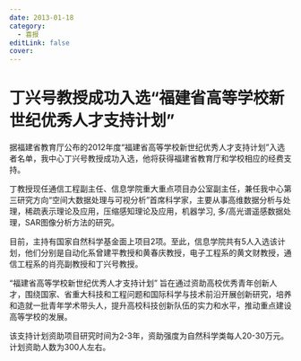 ```yaml
---
date: 2013-01-18
category:
  - 喜报
editLink: false
cover: 
---
```



# 丁兴号教授成功入选“福建省高等学校新世纪优秀人才支持计划” 

据福建省教育厅公布的2012年度“福建省高等学校新世纪优秀人才支持计划”入选者名单，我中心丁兴号教授成功入选，他将获得福建省教育厅和学校相应的经费支持。

<!-- more -->

丁教授现任通信工程副主任、信息学院重大重点项目办公室副主任，兼任我中心第三研究方向“空间大数据处理与可视分析”首席科学家，主要从事高维数据分析与处理，稀疏表示理论及应用，压缩感知理论及应用，机器学习, 多/高光谱遥感数据处理，SAR图像分析方法的研究。

目前，主持有国家自然科学基金面上项目2项。至此，信息学院共有5人入选该计划，他们分别是自动化系曾建平教授和黄春庆教授，电子工程系的黄文财教授，通信工程系的肖亮副教授和丁兴号教授。

“福建省高等学校新世纪优秀人才支持计划” 旨在通过资助高校优秀青年创新人才，围绕国家、省重大科技和工程问题和国际科学与技术前沿开展创新研究，培养和造就一批青年学术带头人，提升高校科技创新队伍的实力和水平，推动重点建设高等学校的发展。

该支持计划资助项目研究时间为2-3年，资助强度为自然科学类每人20-30万元。计划资助人数为300人左右。



